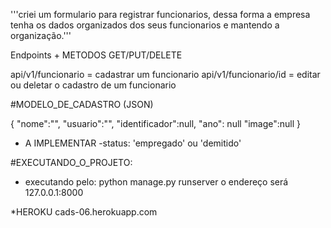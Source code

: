 '''criei um formulario para registrar funcionarios, dessa forma a empresa tenha os dados organizados dos seus funcionarios e mantendo a organização.'''


Endpoints + METODOS GET/PUT/DELETE

api/v1/funcionario = cadastrar um funcionario
api/v1/funcionario/id = editar ou deletar o cadastro de um funcionario

#MODELO_DE_CADASTRO (JSON)

{
    "nome":"",
    "usuario":"",
    "identificador":null,
    "ano": null
    "image":null
}

* A IMPLEMENTAR
-status: 'empregado' ou 'demitido'

#EXECUTANDO_O_PROJETO:

* executando pelo:
python manage.py runserver
o endereço será 127.0.0.1:8000

*HEROKU
cads-06.herokuapp.com


